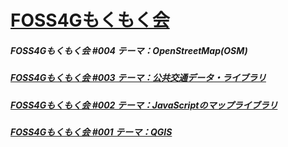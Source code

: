 # [FOSS4Gもくもく会](https://www.osgeo.jp/)
##### FOSS4Gもくもく会 #004 テーマ：OpenStreetMap(OSM)  
##### [FOSS4Gもくもく会 #003 テーマ：公共交通データ・ライブラリ](https://github.com/yamamoto-ryuzo/portal/issues/3)
##### [FOSS4Gもくもく会 #002 テーマ：JavaScriptのマップライブラリ](https://yamamoto-ryuzo.github.io/openlayers-map/) 
##### [FOSS4Gもくもく会 #001 テーマ：QGIS](https://github.com/yamamoto-ryuzo/yr-qgis-portable-launcher2/issues/2)  
